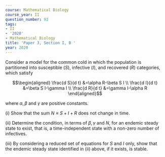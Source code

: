 ```yaml
---
course: Mathematical Biology
course_year: II
question_number: 92
tags:
- II
- '2020'
- Mathematical Biology
title: 'Paper 3, Section I, B '
year: 2020
---
```




Consider a model for the common cold in which the population is partitioned into susceptible $(S)$, infective $(I)$, and recovered $(R)$ categories, which satisfy

$$\begin{aligned}
\frac{d S}{d t} &=\alpha R-\beta S I \\
\frac{d I}{d t} &=\beta S I-\gamma I \\
\frac{d R}{d t} &=\gamma I-\alpha R
\end{aligned}$$

where $\alpha, \beta$ and $\gamma$ are positive constants.

(i) Show that the sum $N \equiv S+I+R$ does not change in time.

(ii) Determine the condition, in terms of $\beta, \gamma$ and $N$, for an endemic steady state to exist, that is, a time-independent state with a non-zero number of infectives.

(iii) By considering a reduced set of equations for $S$ and $I$ only, show that the endemic steady state identified in (ii) above, if it exists, is stable.